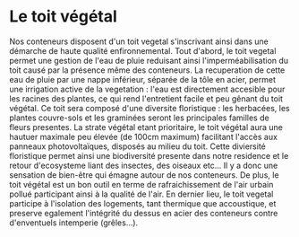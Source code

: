 # Le toit végétal

Nos conteneurs disposent d'un toit vegetal s'inscrivant ainsi dans une démarche de haute qualité enfironnemental. 
Tout d'abord, le toit vegetal permet une gestion de l'eau de pluie reduisant ainsi l'imperméabilisation du toit causé par la présence même des conteneurs. La recuperation de cette eau de pluie par une nappe inférieur, séparée de la tôle en acier, permet une irrigation active de la vegetation : l'eau est directement accesible pour les racines des plantes, ce qui rend l'entretient facile et peu gênant du toit végétal. 
Ce toit sera composé d'une diversite floristique : les herbacées, les plantes couvre-sols et les graminées seront les principales familles de fleurs presentes. La strate végétal etant prioritaire, le toit végétal aura une hautuer maximale peu élevée (de 100cm maximum) facilitant l'accès aux panneaux photovoltaïques, disposés au milieu du toit. Cette diviersité floristique permet ainsi une biodiversité presente dans notre residence et le retour d'ecosysteme liant des insectes, des oiseaux etc... Il y a donc une sensation de bien-être qui émagne autour de nos conteneurs. 
De plus, le toit végétal est un bon outil en terme de rafraichissement de l'air urbain pollué participant ainsi à la qualité de l'air. 
En dernier lieu, le toit vegetal participe à l'isolation des logements, tant thermique que accoustique, et preserve egalement l'intégrité du dessus en acier des conteneurs contre d'enventuels intemperie (grêles...). 
